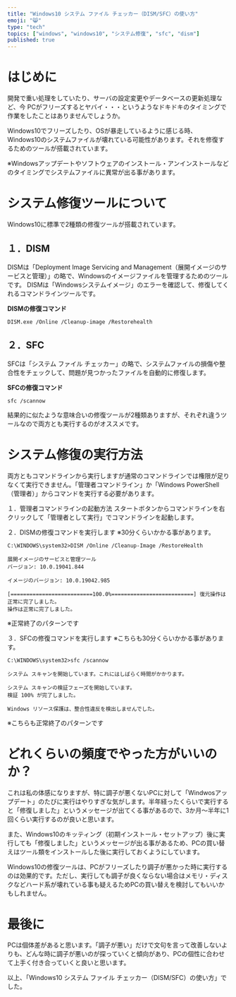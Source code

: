 ```yaml
---
title: "Windows10 システム ファイル チェッカー（DISM/SFC）の使い方"
emoji: "😸"
type: "tech"
topics: ["windows", "windows10", "システム修復", "sfc", "dism"]
published: true
---
```


# はじめに
開発で重い処理をしていたり、サーバの設定変更やデータベースの更新処理など、今 PCがフリーズするとヤバイ・・・というようなドキドキのタイミングで作業をしたことはありませんでしょうか。

Windows10でフリーズしたり、OSが暴走しているように感じる時、Windows10のシステムファイルが壊れている可能性があります。それを修復するためのツールが搭載されています。

※Windowsアップデートやソフトウェアのインストール・アンインストールなどのタイミングでシステムファイルに異常が出る事があります。
# システム修復ツールについて
Windows10に標準で2種類の修復ツールが搭載されています。
## １．DISM
DISMは「Deployment Image Servicing and Management（展開イメージのサービスと管理）」の略で、Windowsのイメージファイルを管理するためのツールです。
DISMは「Windowsシステムイメージ」のエラーを確認して、修復してくれるコマンドラインツールです。

**DISMの修復コマンド**
```
DISM.exe /Online /Cleanup-image /Restorehealth
```
## ２．SFC
SFCは「システム ファイル チェッカー」の略で、システムファイルの損傷や整合性をチェックして、問題が見つかったファイルを自動的に修復します。

**SFCの修復コマンド**
```
sfc /scannow
```

結果的に似たような意味合いの修復ツールが2種類ありますが、それぞれ違うツールなので両方とも実行するのがオススメです。
# システム修復の実行方法
両方ともコマンドラインから実行しますが通常のコマンドラインでは権限が足りなくて実行できません。「管理者コマンドライン」か「Windows PowerShell（管理者）」からコマンドを実行する必要があります。

１．管理者コマンドラインの起動方法
スタートボタンからコマンドラインを右クリックして「管理者として実行」でコマンドラインを起動します。

２．DISMの修復コマンドを実行します
※30分くらいかかる事があります。
```
C:\WINDOWS\system32>DISM /Online /Cleanup-Image /RestoreHealth

展開イメージのサービスと管理ツール
バージョン: 10.0.19041.844

イメージのバージョン: 10.0.19042.985

[==========================100.0%==========================] 復元操作は正常に完了しました。
操作は正常に完了しました。
```
※正常終了のパターンです

３．SFCの修復コマンドを実行します
※こちらも30分くらいかかる事があります。
```
C:\WINDOWS\system32>sfc /scannow

システム スキャンを開始しています。これにはしばらく時間がかかります。

システム スキャンの検証フェーズを開始しています。
検証 100% が完了しました。

Windows リソース保護は、整合性違反を検出しませんでした。
```
※こちらも正常終了のパターンです

# どれくらいの頻度でやった方がいいのか？
これは私の体感になりますが、特に調子が悪くないPCに対して「Windwosアップデート」のたびに実行はやりすぎな気がします。半年経ったくらいで実行すると「修復しました」というメッセージが出てくる事があるので、3か月～半年に1回くらい実行するのが良いと思います。

また、Windows10のキッティング（初期インストール・セットアップ）後に実行しても「修復しました」というメッセージが出る事があるため、PCの買い替えはツール類をインストールした後に実行しておくようにしています。

Windows10の修復ツールは、PCがフリーズしたり調子が悪かった時に実行するのは効果的です。ただし、実行しても調子が良くならない場合はメモリ・ディスクなどハード系が壊れている事も疑えるためPCの買い替えを検討してもいいかもしれません。

# 最後に
PCは個体差があると思います。「調子が悪い」だけで文句を言って改善しないよりも、どんな時に調子が悪いのが探っていくと傾向があり、PCの個性に合わせて上手く付き合っていくと良いと思います。

以上、「Windows10 システム ファイル チェッカー（DISM/SFC）の使い方」でした。